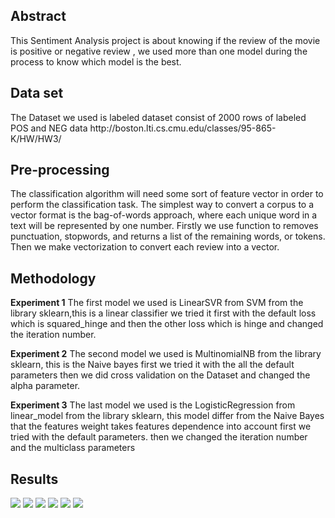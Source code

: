 <h2>Abstract</h2>
This Sentiment Analysis project is about knowing if the review of the movie is positive or negative review , we used more than one model during the process to know which model is the best.

<h2>Data set</h2>
The Dataset we used is labeled dataset consist of 2000 rows of labeled POS and NEG data http://boston.lti.cs.cmu.edu/classes/95-865-K/HW/HW3/

<h2>Pre-processing</h2>
The classification algorithm will need some sort of feature vector in order to perform the classification task. The simplest way to convert a corpus to a vector format is the bag-of-words approach, where each unique word in a text will be represented by one number. Firstly we use function to removes punctuation, stopwords, and returns a list of the remaining words, or tokens. Then we make vectorization to convert each review into a vector.

<h2>Methodology</h2>
<b>Experiment 1</b>
The first model we used is LinearSVR from SVM from the library sklearn,this is a linear classifier we tried it first with the default loss which is squared_hinge and then the other loss which is hinge and changed the iteration number.


<b>Experiment 2</b>
The second model we used is MultinomialNB from the library sklearn, this is the Naive bayes first we tried it with the all the default parameters then we did cross validation on the Dataset and changed the alpha parameter.


<b>Experiment 3</b>
The last model we used is the LogisticRegression from linear_model from the library sklearn, this model differ from the Naive Bayes that the features weight takes features dependence into account first we tried with the default parameters. then we changed the iteration number and the multiclass parameters

<h2>Results</h2>
<img src="http://fci.helwan.edu.eg/w/images/4/48/Logistic.png">
<img src="http://fci.helwan.edu.eg/w/images/1/1c/LogesticInputTest.PNG">
<img src="http://fci.helwan.edu.eg/w/images/8/87/NaiveBayes.PNG">
<img src="http://fci.helwan.edu.eg/w/images/0/08/NaiveBayes_model.PNG">
<img src="http://fci.helwan.edu.eg/w/images/a/ac/SVM.PNG">
<img src="http://fci.helwan.edu.eg/wiki/ملف:SVM_input_test.PNG">
